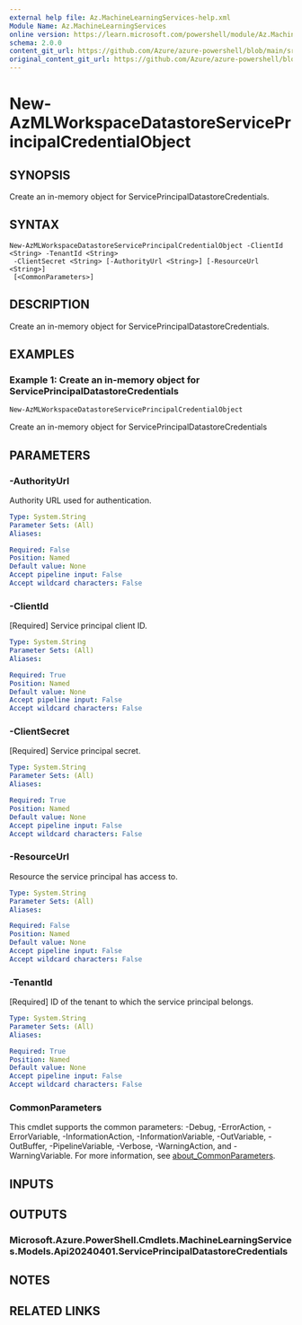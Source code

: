 ```yaml
---
external help file: Az.MachineLearningServices-help.xml
Module Name: Az.MachineLearningServices
online version: https://learn.microsoft.com/powershell/module/Az.MachineLearningServices/new-AzMLWorkspaceDatastoreServicePrincipalCredentialObject
schema: 2.0.0
content_git_url: https://github.com/Azure/azure-powershell/blob/main/src/MachineLearningServices/MachineLearningServices/help/New-AzMLWorkspaceDatastoreServicePrincipalCredentialObject.md
original_content_git_url: https://github.com/Azure/azure-powershell/blob/main/src/MachineLearningServices/MachineLearningServices/help/New-AzMLWorkspaceDatastoreServicePrincipalCredentialObject.md
---
```


# New-AzMLWorkspaceDatastoreServicePrincipalCredentialObject

## SYNOPSIS
Create an in-memory object for ServicePrincipalDatastoreCredentials.

## SYNTAX

```
New-AzMLWorkspaceDatastoreServicePrincipalCredentialObject -ClientId <String> -TenantId <String>
 -ClientSecret <String> [-AuthorityUrl <String>] [-ResourceUrl <String>]
 [<CommonParameters>]
```

## DESCRIPTION
Create an in-memory object for ServicePrincipalDatastoreCredentials.

## EXAMPLES

### Example 1: Create an in-memory object for ServicePrincipalDatastoreCredentials
```powershell
New-AzMLWorkspaceDatastoreServicePrincipalCredentialObject
```

Create an in-memory object for ServicePrincipalDatastoreCredentials

## PARAMETERS

### -AuthorityUrl
Authority URL used for authentication.

```yaml
Type: System.String
Parameter Sets: (All)
Aliases:

Required: False
Position: Named
Default value: None
Accept pipeline input: False
Accept wildcard characters: False
```

### -ClientId
[Required] Service principal client ID.

```yaml
Type: System.String
Parameter Sets: (All)
Aliases:

Required: True
Position: Named
Default value: None
Accept pipeline input: False
Accept wildcard characters: False
```

### -ClientSecret
[Required] Service principal secret.

```yaml
Type: System.String
Parameter Sets: (All)
Aliases:

Required: True
Position: Named
Default value: None
Accept pipeline input: False
Accept wildcard characters: False
```

### -ResourceUrl
Resource the service principal has access to.

```yaml
Type: System.String
Parameter Sets: (All)
Aliases:

Required: False
Position: Named
Default value: None
Accept pipeline input: False
Accept wildcard characters: False
```

### -TenantId
[Required] ID of the tenant to which the service principal belongs.

```yaml
Type: System.String
Parameter Sets: (All)
Aliases:

Required: True
Position: Named
Default value: None
Accept pipeline input: False
Accept wildcard characters: False
```

### CommonParameters
This cmdlet supports the common parameters: -Debug, -ErrorAction, -ErrorVariable, -InformationAction, -InformationVariable, -OutVariable, -OutBuffer, -PipelineVariable, -Verbose, -WarningAction, and -WarningVariable. For more information, see [about_CommonParameters](http://go.microsoft.com/fwlink/?LinkID=113216).

## INPUTS

## OUTPUTS

### Microsoft.Azure.PowerShell.Cmdlets.MachineLearningServices.Models.Api20240401.ServicePrincipalDatastoreCredentials

## NOTES

## RELATED LINKS
